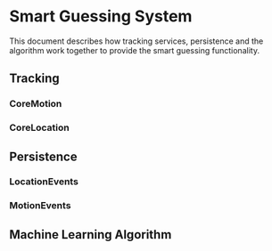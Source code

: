 # Smart Guessing System

This document describes how tracking services, persistence and the algorithm work together to provide the smart guessing functionality.

## Tracking

### CoreMotion

### CoreLocation

## Persistence

### LocationEvents

### MotionEvents

## Machine Learning Algorithm
